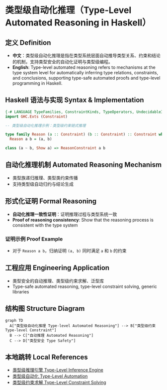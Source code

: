 # 类型级自动化推理（Type-Level Automated Reasoning in Haskell）

## 定义 Definition

- **中文**：类型级自动化推理是指在类型系统层面自动推导类型关系、约束和结论的机制，支持类型安全的自动化证明与类型级编程。
- **English**: Type-level automated reasoning refers to mechanisms at the type system level for automatically inferring type relations, constraints, and conclusions, supporting type-safe automated proofs and type-level programming in Haskell.

## Haskell 语法与实现 Syntax & Implementation

```haskell
{-# LANGUAGE TypeFamilies, ConstraintKinds, TypeOperators, UndecidableInstances #-}
import GHC.Exts (Constraint)

-- 类型级自动化推理示例：类型级约束链式推理

type family Reason (a :: Constraint) (b :: Constraint) :: Constraint where
  Reason a b = (a, b)

class (a ~ b, Show a) => ReasonConstraint a b
```

## 自动化推理机制 Automated Reasoning Mechanism

- 类型族递归推理、类型类约束传播
- 支持类型级自动归约与结论生成

## 形式化证明 Formal Reasoning

- **自动化推理一致性证明**：证明推理过程与类型系统一致
- **Proof of reasoning consistency**: Show that the reasoning process is consistent with the type system

### 证明示例 Proof Example

- 对于 `Reason a b`，归纳证明 `(a, b)` 同时满足 `a` 和 `b` 的约束

## 工程应用 Engineering Application

- 类型安全的自动推理、类型级约束求解、泛型库
- Type-safe automated reasoning, type-level constraint solving, generic libraries

## 结构图 Structure Diagram

```mermaid
graph TD
  A["类型级自动化推理 Type-level Automated Reasoning"] --> B["类型级约束 Type-level Constraint"]
  B --> C["自动推理 Automated Reasoning"]
  C --> D["类型安全 Type Safety"]
```

## 本地跳转 Local References

- [类型级推理引擎 Type-Level Inference Engine](../38-Type-Level-Inference-Engine/01-Type-Level-Inference-Engine-in-Haskell.md)
- [类型级自动化 Type-Level Automation](../27-Type-Level-Automation/01-Type-Level-Automation-in-Haskell.md)
- [类型级约束求解 Type-Level Constraint Solving](../22-Type-Level-Constraint-Solving/01-Type-Level-Constraint-Solving-in-Haskell.md)
